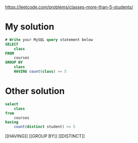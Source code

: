 https://leetcode.com/problems/classes-more-than-5-students/

# My solution
```sql
# Write your MySQL query statement below
SELECT
    class
FROM
    courses
GROUP BY
    class
    HAVING count(class) >= 5
```

# Other solution
```sql
select 
	class 
from 
	courses 
having 
	count(distinct student) >= 5
```


[[HAVING]]
[[GROUP BY]]
[[DISTINCT]]
